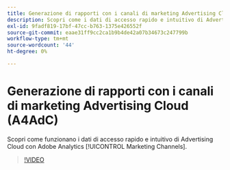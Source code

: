 ```yaml
---
title: Generazione di rapporti con i canali di marketing Advertising Cloud
description: Scopri come i dati di accesso rapido e intuitivo di Advertising Cloud funzionano con i canali di marketing Adobe Analytics.
exl-id: 9fadf819-17bf-47cc-b763-1375e426552f
source-git-commit: eaae31ff9cc2ca1b9b4de42a07b34673c247799b
workflow-type: tm+mt
source-wordcount: '44'
ht-degree: 0%

---
```


# Generazione di rapporti con i canali di marketing Advertising Cloud (A4AdC)

Scopri come funzionano i dati di accesso rapido e intuitivo di Advertising Cloud con Adobe Analytics [!UICONTROL Marketing Channels].

>[!VIDEO](https://video.tv.adobe.com/v/33502)
